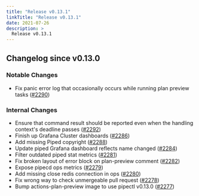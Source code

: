 ```yaml
---
title: "Release v0.13.1"
linkTitle: "Release v0.13.1"
date: 2021-07-26
description: >
  Release v0.13.1
---
```


## Changelog since v0.13.0

### Notable Changes
* Fix panic error log that occasionally occurs while running plan preview tasks ([#2290](https://github.com/pipe-cd/pipe/pull/2290))

### Internal Changes
* Ensure that command result should be reported even when the handling context's deadline passes ([#2292](https://github.com/pipe-cd/pipe/pull/2292))
* Finish up Grafana Cluster dashboards ([#2286](https://github.com/pipe-cd/pipe/pull/2286))
* Add missing Piped copyright ([#2288](https://github.com/pipe-cd/pipe/pull/2288))
* Update piped Grafana dashboard reflects name changed ([#2284](https://github.com/pipe-cd/pipe/pull/2284))
* Filter outdated piped stat metrics ([#2281](https://github.com/pipe-cd/pipe/pull/2281))
* Fix broken layout of error block on plan-preview comment ([#2282](https://github.com/pipe-cd/pipe/pull/2282))
* Expose pipecd ops metrics ([#2279](https://github.com/pipe-cd/pipe/pull/2279))
* Add missing close redis connection in ops ([#2280](https://github.com/pipe-cd/pipe/pull/2280))
* Fix wrong way to check unmergeable pull request ([#2278](https://github.com/pipe-cd/pipe/pull/2278))
* Bump actions-plan-preview image to use pipectl v0.13.0 ([#2277](https://github.com/pipe-cd/pipe/pull/2277))
